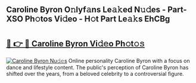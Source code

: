 ## Caroline Byron O𝚗lyf𝚊ns Le𝚊𝚔ed N𝚞𝚍es - Part-XSO Ph𝚘tos Vi𝚍eo - H𝚘t Part Le𝚊𝚔s EhCBg

# <h2><a href="http://hf1j1v7.feru.top/?c=Caroline+Byron">🔗 👉 🔴 Caroline Byron Vi𝚍𝚎o Ph𝚘t𝚘𝚜</a></h2>

[![Caroline Byron Nu𝚍𝚎s](https://i.imgur.com/0TWrTi3.gif)](http://hf1j1v7.feru.top/?c=Caroline+Byron)
Online personality Caroline Byron with a focus on dance and lifestyle content. The public's perception of Caroline Byron has shifted over the years, from a beloved celebrity to a controversial figure. 
